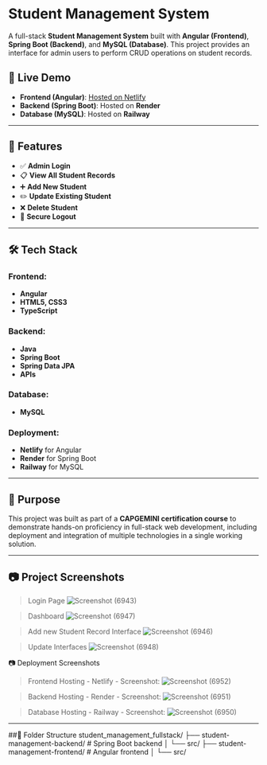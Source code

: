 # Student Management System

A full-stack **Student Management System** built with **Angular (Frontend)**, **Spring Boot (Backend)**, and **MySQL (Database)**. This project provides an interface for admin users to perform CRUD operations on student records.

## 🔗 Live Demo

- **Frontend (Angular)**: [Hosted on Netlify](https://wonderful-mermaid-d25886.netlify.app/login)  
- **Backend (Spring Boot)**: Hosted on **Render** 
- **Database (MySQL)**: Hosted on **Railway**

---

## 🚀 Features

- ✅ **Admin Login**
- 📋 **View All Student Records**
- ➕ **Add New Student**
- ✏️ **Update Existing Student**
- ❌ **Delete Student**
- 🔐 **Secure Logout**

---

## 🛠️ Tech Stack

### Frontend:
- **Angular**
- **HTML5, CSS3**
- **TypeScript**

### Backend:
- **Java**
- **Spring Boot**
- **Spring Data JPA**
- **APIs**

### Database:
- **MySQL**

### Deployment:
- **Netlify** for Angular
- **Render** for Spring Boot
- **Railway** for MySQL

---

## 🧠 Purpose

This project was built as part of a **CAPGEMINI certification course** to demonstrate hands-on proficiency in full-stack web development, including deployment and integration of multiple technologies in a single working solution.

---

## 📷 Project Screenshots

> Login Page
>![Screenshot (6943)](https://github.com/user-attachments/assets/b5ded1a9-560c-49ae-91bb-27aaa95303b1)

>Dashboard
>![Screenshot (6947)](https://github.com/user-attachments/assets/477e0380-6e9e-4a9e-a9cd-d011ec1ecef5)

>Add new Student Record Interface
>![Screenshot (6946)](https://github.com/user-attachments/assets/dda912a5-d00d-4b96-9f33-46cb5e066fbc)

>Update Interfaces
>![Screenshot (6948)](https://github.com/user-attachments/assets/19e3bfc0-1a94-4af4-8a1c-61e5e91185e5)

📷 Deployment Screenshots

>Frontend Hosting - Netlify - Screenshot:
>![Screenshot (6952)](https://github.com/user-attachments/assets/65d1d148-14d1-41f1-b4c1-7442f149ab19)

>Backend Hosting - Render - Screenshot:
>![Screenshot (6951)](https://github.com/user-attachments/assets/92ab1d12-275f-41bb-a5c3-d2b594468d04)

>Database Hosting - Railway - Screenshot:
>![Screenshot (6950)](https://github.com/user-attachments/assets/07059e00-2bfa-4ae2-abfc-334a8aafede5)



---

##📁 Folder Structure
student_management_fullstack/
├── student-management-backend/ # Spring Boot backend
│ └── src/
├── student-management-frontend/ # Angular frontend
│ └── src/
